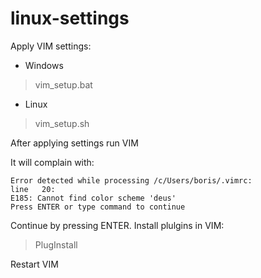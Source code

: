 # linux-settings

Apply VIM settings:
- Windows
> vim_setup.bat
- Linux
> vim_setup.sh

After applying settings run VIM

It will complain with:
```
Error detected while processing /c/Users/boris/.vimrc:
line   20:
E185: Cannot find color scheme 'deus'
Press ENTER or type command to continue
```

Continue by pressing ENTER. Install plulgins in VIM:
> PlugInstall

Restart VIM
